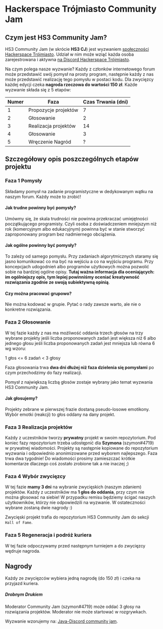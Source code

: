 # Hackerspace Trójmiasto Community Jam



## Czym jest HS3 Community Jam?

HS3 Community Jam (w skrócie **HS3 CJ**) jest wyzwaniem [społeczności Hackerspace Trójmiasto](https://discord.com/channels/762566311930101761/782982687266177027/782986420364247050). Udział w nim może wziąć każda osoba zarejestrowana i aktywna [na Discord Hackerspace Trójmiasto](https://discord.gg/C7b4JNvw3a).

Na czym polega nasze wyzwanie? Każdy z członków internetowego forum może przedstawić swój pomysł na prosty program, następnie każdy z nas może przedstawić realizację tego pomysłu w postaci kodu. Dla zwycięzcy każdej edycji czeka **nagroda rzeczowa do wartości 150 zł**. Każde wyzwanie składa się z 5 etapów:

| Numer | Faza | Czas Trwania (dni) |
|----------|--------|-------------------------|
| 1 | Propozycje projektów | 7 |
| 2 | Głosowanie  | 2 |
| 3 | Realizacja projektów | 14 |
| 4 | Głosowanie | 3 |
| 5 | Wręczenie Nagród | ? |

## Szczegółowy opis poszczególnych etapów projektu

### Faza 1 Pomysły

Składamy pomysł na zadanie programistyczne w dedykowanym wątku na naszym forum. Każdy może to zrobić!

#### Jak trudne powinny być pomysły?

Umówmy się, że skala trudności nie powinna przekraczać umiejętności początkującego programisty. Czyli osoba z doświadczeniem mniejszym niż rok (komercyjnym albo edukacyjnym) powinna być w stanie stworzyć zaproponowany program bez nadmiernego obciążenia.

#### Jak ogólne powinny być pomysły?

To zależy od samego pomysłu. Przy zadaniach algorytmicznych staramy się jasno komunikować co ma być na wejściu a co na wyjściu programu. Przy koncepcjach udogodnień albo programów użytkowych można pozwolić sobie na bardziej ogólne opisy. **Tutaj ważna informacja dla oceniających: im ogólniejszy opis, tym lepiej powinniśmy oceniać kreatywność rozwiązania zgodnie ze swoją subiektywną opinią**.

#### Czy można pracować grupowo?

Nie można kodować w grupie. Pytać o rady zawsze warto, ale nie o konkretne rozwiązania.

### Faza 2 Głosowanie

W tej fazie każdy z nas ma możliwość oddania trzech głosów na trzy wybrane projekty jeśli liczba proponowanych zadań jest większa niż 6 albo jednego głosu jeśli liczba proponowanych zadań jest mniejsza lub równa 6 wg wzoru:

1 głos <= 6 zadań < 3 głosy

Faza głosowania trwa **dwa dni dłużej niż faza dzielenia się pomysłami** po czym przechodzimy do fazy realizacji.

Pomysł z największą liczbą głosów zostaje wybrany jako temat wyzwania HS3 Community Jam.

#### Jak głosujemy?

Projekty zebrane w pierwszej frazie dostaną pseudo-losowe emotikony. Wybór emotki (reakcji) to głos oddany na dany projekt.

### Faza 3 Realizacja projektów

Każdy z uczestników tworzy **prywatny** projekt w swoim repozytorium. Pod koniec fazy repozytorium trzeba udostępnić dla **Szymona** (szymon#4719) w prywatnej wiadomości. Projekty są następnie kopiowane do repozytorium wyzwania i odpowiednio anonimizowane przed wyborem najlepszego. Faza trwa dwa tygodnie! Do wiadomości prosimy zamieszczać krótkie komentarze dlaczego coś zostało zrobione tak a nie inaczej ;)

### Faza 4 Wybór zwycięzcy

W tej fazie **mamy 3 dni** na wybranie zwycięskich (naszym zdaniem) projektów. Każdy z uczestników ma **1 głos do oddania**, przy czym nie można głosować na siebie! W przypadku remisu będziemy ścigać naszych użytkowników, którzy nie odpowiedzili na wyzwanie. W ostateczności wybrane zostaną dwie nagrody :)

Zwycięski projekt trafia do repozytorium HS3 Community Jam do sekcji `Hall of Fame`.

### Faza 5 Regeneracja i podróż kuriera

W tej fazie odpoczywamy przed następnym turniejem a do zwycięzcy wędruje nagroda.

## Nagrody

Każdy ze zwycięzców wybiera jedną nagrodę (do 150 zł) i czeka na przyjazd kuriera.

##### Drobnym Drukiem

Moderator Community Jam (szymon#4719) może oddać 3 głosy na rozwiązania projektów. Moderator nie może startować w rozgrywkach.

Wyzwanie wzorujemy na: [Java-Discord community jam](https://github.com/Java-Discord/community-jam).
